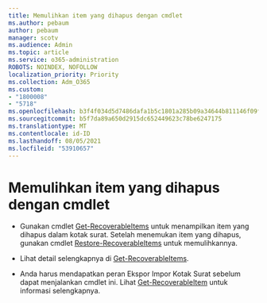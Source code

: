 ```yaml
---
title: Memulihkan item yang dihapus dengan cmdlet
ms.author: pebaum
author: pebaum
manager: scotv
ms.audience: Admin
ms.topic: article
ms.service: o365-administration
ROBOTS: NOINDEX, NOFOLLOW
localization_priority: Priority
ms.collection: Adm_O365
ms.custom:
- "1800008"
- "5718"
ms.openlocfilehash: b3f4f034d5d7486dafa1b5c1801a285b09a34644b811146f09f454fad9647833
ms.sourcegitcommit: b5f7da89a650d2915dc652449623c78be6247175
ms.translationtype: MT
ms.contentlocale: id-ID
ms.lasthandoff: 08/05/2021
ms.locfileid: "53910657"
---
```

# <a name="recover-deleted-items-with-cmdlet"></a>Memulihkan item yang dihapus dengan cmdlet

- Gunakan cmdlet [Get-RecoverableItems](https://docs.microsoft.com/powershell/module/exchange/get-recoverableitems?view=exchange-ps) untuk menampilkan item yang dihapus dalam kotak surat. Setelah menemukan item yang dihapus, gunakan cmdlet [Restore-RecoverableItems](https://docs.microsoft.com/powershell/module/exchange/Restore-RecoverableItems?view=exchange-ps) untuk memulihkannya.

- Lihat detail selengkapnya di [Get-RecoverableItems](https://docs.microsoft.com/powershell/module/exchange/get-recoverableitems?view=exchange-ps).

- Anda harus mendapatkan peran Ekspor Impor Kotak Surat sebelum dapat menjalankan cmdlet ini. Lihat [Get-RecoverableItem](https://docs.microsoft.com/powershell/module/exchange/get-recoverableitems?view=exchange-ps) untuk informasi selengkapnya.
